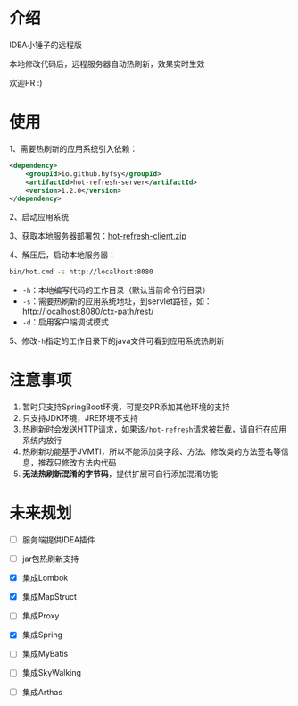 # 介绍

IDEA小锤子的远程版

本地修改代码后，远程服务器自动热刷新，效果实时生效

欢迎PR :)

# 使用

1、需要热刷新的应用系统引入依赖：

```xml
<dependency>
    <groupId>io.github.hyfsy</groupId>
    <artifactId>hot-refresh-server</artifactId>
    <version>1.2.0</version>
</dependency>
```

2、启动应用系统

3、获取本地服务器部署包：[hot-refresh-client.zip](https://github.com/hyfsy/hot-refresh/releases)

4、解压后，启动本地服务器：

```bash
bin/hot.cmd -s http://localhost:8080
```

- `-h`：本地编写代码的工作目录（默认当前命令行目录）
- `-s`：需要热刷新的应用系统地址，到servlet路径，如：http://localhost:8080/ctx-path/rest/
- `-d`：启用客户端调试模式

5、修改`-h`指定的工作目录下的java文件可看到应用系统热刷新


# 注意事项

1. 暂时只支持SpringBoot环境，可提交PR添加其他环境的支持
2. 只支持JDK环境，JRE环境不支持
3. 热刷新时会发送HTTP请求，如果该`/hot-refresh`请求被拦截，请自行在应用系统内放行
4. 热刷新功能基于JVMTI，所以不能添加类字段、方法、修改类的方法签名等信息，推荐只修改方法内代码
5. **无法热刷新混淆的字节码**，提供扩展可自行添加混淆功能


# 未来规划

- [ ] 服务端提供IDEA插件
- [ ] jar包热刷新支持
- [x] 集成Lombok
- [x] 集成MapStruct
- [ ] 集成Proxy
- [x] 集成Spring
- [ ] 集成MyBatis
- [ ] 集成SkyWalking
- [ ] 集成Arthas

